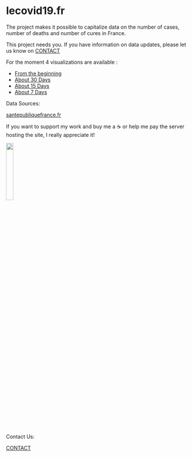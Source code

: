 # lecovid19.fr

The project makes it possible to capitalize data on the number of cases, number of deaths and number of cures in France.

This project needs you. If you have information on data updates, please let us know on <a traget="_blank" href="https://lecovid19.fr.contact"> CONTACT</a>

For the moment 4 visualizations are available :
<ul>
<li><a traget="_blank" href="https://lecovid19.fr">From the beginning</a></li>
<li><a traget="_blank" href="https://lecovid19.fr/graphiques-sur-30-jours/">About 30 Days</a></li>
<li><a traget="_blank" href="https://lecovid19.fr/graphiques-sur-15-jours/">About 15 Days</a></li>
<li><a traget="_blank" href="https://lecovid19.fr/graphiques-sur-7-jours/">About 7 Days</a></li>
</ul>

Data Sources:

<a traget="_blank" href="https://www.santepubliquefrance.fr">santepubliquefrance.fr</a>

If you want to support my work and buy me a ☕ or help me pay the server hosting the site, I really appreciate it!

<a href="https://paypal.me/pools/c/8n7Y5ARSxL"><img width="20%" height="20%" src="https://lecovid19.fr/wp-content/uploads/2020/03/PayPal.png"></a>

Contact Us: 

<a traget="_blank" href="https://lecovid19.fr.contact"> CONTACT</a>

